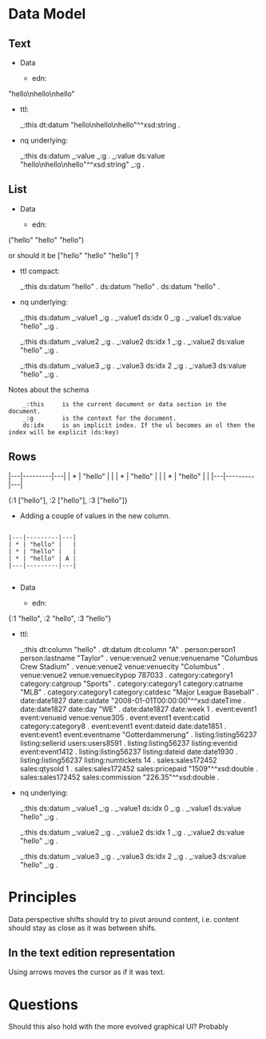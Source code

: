# Data Model

## Text

 * Data

   * edn:

"hello\nhello\nhello"

   * ttl:

        _:this dt:datum  "hello\nhello\nhello"^^xsd:string .


   * nq underlying:

        _:this   ds:datum _:value                             _:g .
        _:value  ds:value "hello\nhello\nhello"^^xsd:string"  _:g .


## List

 * Data

   * edn:

("hello" "hello" "hello")

or should it be ["hello" "hello" "hello"] ?

   * ttl compact:

        _:this   ds:datum  "hello" .
                 ds:datum  "hello" .
                 ds:datum  "hello" .

   * nq underlying:

        _:this   ds:datum  _:value1  _:g .
        _:value1 ds:idx    0         _:g .
        _:value1 ds:value  "hello"   _:g .

        _:this   ds:datum  _:value2  _:g .
        _:value2 ds:idx    1         _:g .
        _:value2 ds:value  "hello"   _:g .

        _:this   ds:datum  _:value3  _:g .
        _:value3 ds:idx    2         _:g .
        _:value3 ds:value  "hello"   _:g .

Notes about the schema

        _:this     is the current document or data section in the document.
        _:g        is the context for the document.
        ds:idx     is an implicit index. If the ul becomes an ol then the index will be explicit (ds:key)

## Rows


|---|---------|---|
| * | "hello" |   |
| * | "hello" |   |
| * | "hello" |   |
|---|---------|---|



{:1 ["hello"], :2 ["hello"], :3 ["hello"]}

  * Adding a couple of values in the new column.


 ```

|---|---------|---|
| * | "hello" |   |
| * | "hello" |   |
| * | "hello" | A |
|---|---------|---|


 ```

 * Data

   * edn:

{:1 "hello", :2 "hello", :3 "hello"}

   * ttl:


        _:this   dt:column    "hello" .
        dt:datum dt:column "A" .
        person:person1 person:lastname "Taylor" .
        venue:venue2 venue:venuename "Columbus Crew Stadium" .
        venue:venue2 venue:venuecity "Columbus" .
        venue:venue2 venue:venuecitypop 787033 .
        category:category1 category:catgroup "Sports" .
        category:category1 category:catname "MLB" .
        category:category1 category:catdesc "Major League Baseball" .
        date:date1827 date:caldate "2008-01-01T00:00:00"^^xsd:dateTime .
        date:date1827 date:day "WE" .
        date:date1827 date:week 1 .
        event:event1 event:venueid venue:venue305 .
        event:event1 event:catid category:category8 .
        event:event1 event:dateid date:date1851 .
        event:event1 event:eventname "Gotterdammerung" .
        listing:listing56237 listing:sellerid users:users8591 .
        listing:listing56237 listing:eventid event:event1412 .
        listing:listing56237 listing:dateid date:date1930 .
        listing:listing56237 listing:numtickets 14 .
        sales:sales172452 sales:qtysold 1 .
        sales:sales172452 sales:pricepaid "1509"^^xsd:double .
        sales:sales172452 sales:commission "226.35"^^xsd:double .

   * nq underlying:

        _:this   ds:datum _:value1 _:g .
        _:value1 ds:idx   0        _:g .
        _:value1 ds:value "hello"  _:g .

        _:this   ds:datum _:value2 _:g .
        _:value2 ds:idx   1        _:g .
        _:value2 ds:value "hello"  _:g .

        _:this   ds:datum _:value3 _:g .
        _:value3 ds:idx   2        _:g .
        _:value3 ds:value "hello"  _:g .


# Principles

Data perspective shifts should try to pivot around content, i.e. content should stay as close as it was between shifs.

## In the text edition representation

Using arrows moves the cursor as if it was text.

# Questions

Should this also hold with the more evolved graphical UI? Probably



